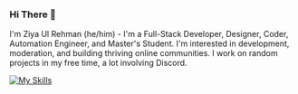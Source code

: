 ### Hi There 👋

I'm Ziya Ul Rehman (he/him) - I'm a Full-Stack Developer, Designer, Coder, Automation Engineer, and Master's Student. I'm interested in development, moderation, and building thriving online communities. I work on random projects in my free time, a lot involving Discord.

[![My Skills](https://skillicons.dev/icons?i=js,python,c,cpp,java,html,CSS,Mongodb,figma,nodejs,react,npm,git,aws,atom,github,vite,vscode,windows&perline=14)](https://skillicons.dev)
